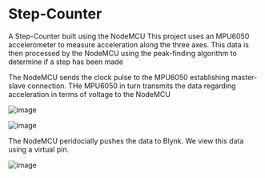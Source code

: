 # Step-Counter
A Step-Counter built using the NodeMCU 
This project uses an MPU6050 accelerometer to measure acceleration along the three axes. This data is then processed by the NodeMCU using the peak-finding algorithm to determine if a step has been made

The NodeMCU sends the clock pulse to the MPU6050 establishing master-slave connection. THe MPU6050 in turn transmits the data regarding acceleration in terms of voltage to the NodeMCU

![image](https://user-images.githubusercontent.com/78297958/143433958-78d4cc39-177d-4fe4-b6fb-934eab1ac7d1.png)

![image](https://user-images.githubusercontent.com/78297958/143434306-2211ab71-9276-4b01-97e9-886bf57e0b79.png)

The NodeMCU peridocially pushes the data to Blynk. We view this data using a virtual pin.

![image](https://user-images.githubusercontent.com/78297958/143434623-a9fc5182-4f14-47e7-8f5f-045fe75634a7.png)
